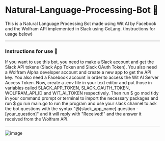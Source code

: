 # Natural-Language-Processing-Bot 🤖
This is a Natural Language Processing Bot made using Wit AI by Facebook and the Wolfram API implemented in Slack using GoLang. (Instructions for usage below)

---

### Instructions for use 📝

If you want to use this bot, you need to make a Slack account and get the Slack API tokens (Slack App Token and Slack OAuth Token). You also need a Wolfram Alpha developer account and create a new app to get the API key. You also need a Facebook account in order to access the Wit AI Server Access Token. Now, create a .env file in your text editor and put those in variables called SLACK_APP_TOKEN, SLACK_OAUTH_TOKEN, WOLFRAM_API_ID and WIT_AI_TOKEN respectively. Then run $ go mod tidy in your command prompt or terminal to import the necessary packages and run $ go run main.go to run the program and use your slack channel to ask the bot questions with the syntax "@[slack_app_name] question - [your_question]" and it will reply with "Received!" and the answer it received from the Wolfram API.

---

![image](https://user-images.githubusercontent.com/63943490/208598141-aa1cbf61-c921-4e00-884d-75f2236c7e5e.png)
